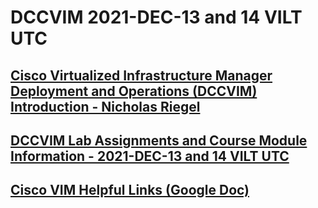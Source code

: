 # DCCVIM 2021-DEC-13 and 14 VILT UTC

## [Cisco Virtualized Infrastructure Manager Deployment and Operations (DCCVIM) Introduction - Nicholas Riegel](https://docs.google.com/presentation/d/1qqisfQnh552W9wE3sE9fyH69gXLHC50nVkxItHqsN70/edit?usp=sharing)

## [DCCVIM Lab Assignments and Course Module Information - 2021-DEC-13 and 14 VILT UTC](https://docs.google.com/spreadsheets/d/13_PhcNgi9Y0MJR_CKdzz4T_AVDFcTwR3AcCn-cDmAzg/edit?usp=sharing)

## [Cisco VIM Helpful Links (Google Doc)](https://docs.google.com/document/d/1AaxQ7SMuVxqKgJ5o22_NzTPnfe_OtB6LEyI15wsBK8M/edit?usp=sharing)
